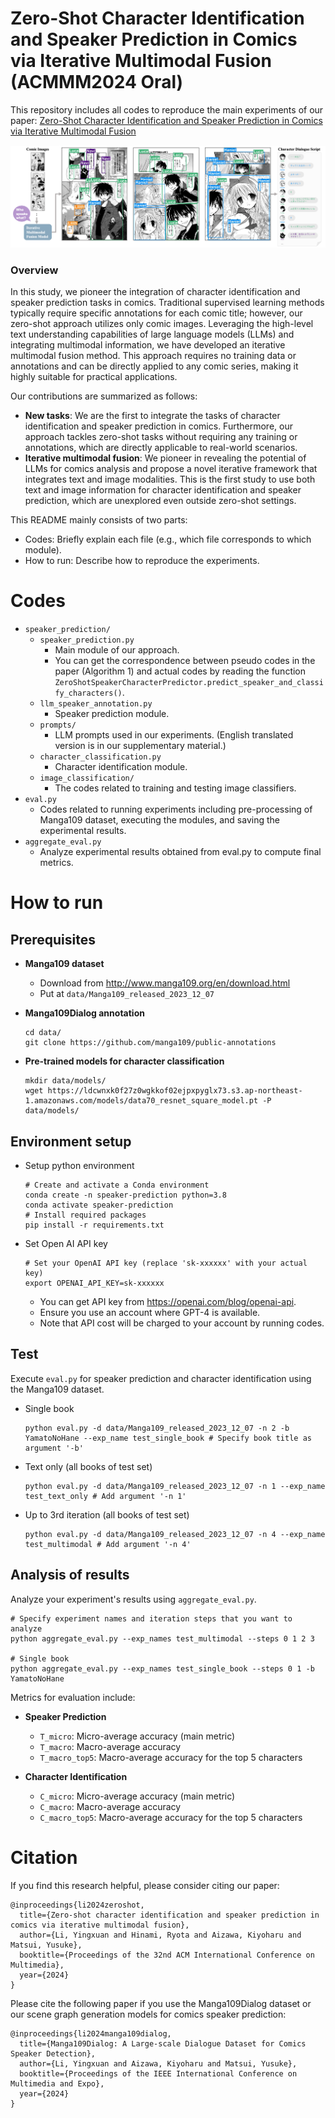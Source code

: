 # Zero-Shot Character Identification and Speaker Prediction in Comics via Iterative Multimodal Fusion (ACMMM2024 Oral)
This repository includes all codes to reproduce the main experiments of our paper: [Zero-Shot Character Identification and Speaker Prediction in Comics via Iterative Multimodal Fusion](https://arxiv.org/abs/2404.13993)

![Introduction](figure/introduction.png)

### Overview
In this study, we pioneer the integration of character identification and speaker prediction tasks in comics. 
Traditional supervised learning methods typically require specific annotations for each comic title; however, our zero-shot approach utilizes only comic images.
Leveraging the high-level text understanding capabilities of large language models (LLMs) and integrating multimodal information, we have developed an iterative multimodal fusion method. 
This approach requires no training data or annotations and can be directly applied to any comic series, making it highly suitable for practical applications.

Our contributions are summarized as follows:
- **New tasks**: We are the first to integrate the tasks of character identification and speaker prediction in comics. Furthermore, our approach tackles zero-shot tasks without requiring any training or annotations, which are directly applicable to real-world scenarios.
- **Iterative multimodal fusion**: We pioneer in revealing the potential of LLMs for comics analysis and propose a novel iterative framework that integrates text and image modalities. This is the first study to use both text and image information for character identification and speaker prediction, which are unexplored even outside zero-shot settings.

This README mainly consists of two parts:
- Codes: Briefly explain each file (e.g., which file corresponds to which module).
- How to run: Describe how to reproduce the experiments.

# Codes
- `speaker_prediction/`
  - `speaker_prediction.py`
    - Main module of our approach.
    - You can get the correspondence between pseudo codes in the paper (Algorithm 1) and actual codes by reading the function `ZeroShotSpeakerCharacterPredictor.predict_speaker_and_classify_characters()`.
  - `llm_speaker_annotation.py`
    - Speaker prediction module. 
  - `prompts/`
    - LLM prompts used in our experiments. (English translated version is in our supplementary material.)
  - `character_classification.py`
    - Character identification module.
  - `image_classification/`
    - The codes related to training and testing image classifiers.
- `eval.py`
  - Codes related to running experiments including pre-processing of Manga109 dataset, executing the modules, and saving the experimental results.
- `aggregate_eval.py`
  - Analyze experimental results obtained from eval.py to compute final metrics.     

# How to run

## Prerequisites

- **Manga109 dataset**
    - Download from http://www.manga109.org/en/download.html
    - Put at `data/Manga109_released_2023_12_07`
- **Manga109Dialog annotation**
    
    ```
    cd data/
    git clone https://github.com/manga109/public-annotations
    ```
- **Pre-trained models for character classification** 
    ```
    mkdir data/models/
    wget https://ldcwnxk0f27z0wgkkof02ejpxpyglx73.s3.ap-northeast-1.amazonaws.com/models/data70_resnet_square_model.pt -P data/models/
    ```
    

## Environment setup

- Setup python environment
    
    ```
    # Create and activate a Conda environment
    conda create -n speaker-prediction python=3.8
    conda activate speaker-prediction
    # Install required packages
    pip install -r requirements.txt
    ```
    
- Set Open AI API key
    ```
    # Set your OpenAI API key (replace 'sk-xxxxxx' with your actual key)
    export OPENAI_API_KEY=sk-xxxxxx
    ```
    - You can get API key from https://openai.com/blog/openai-api.
    - Ensure you use an account where GPT-4 is available.
    - Note that API cost will be charged to your account by running codes.

## Test

Execute `eval.py` for speaker prediction and character identification using the Manga109 dataset.

- Single book
    
    ```
    python eval.py -d data/Manga109_released_2023_12_07 -n 2 -b YamatoNoHane --exp_name test_single_book # Specify book title as argument '-b'
    ```
    
- Text only (all books of test set)
    
    ```
    python eval.py -d data/Manga109_released_2023_12_07 -n 1 --exp_name test_text_only # Add argument '-n 1'
    ```
    
- Up to 3rd iteration (all books of test set)
    
    ```
    python eval.py -d data/Manga109_released_2023_12_07 -n 4 --exp_name test_multimodal # Add argument '-n 4'
    ```
    

## Analysis of results

Analyze your experiment's results using `aggregate_eval.py`.

```
# Specify experiment names and iteration steps that you want to analyze
python aggregate_eval.py --exp_names test_multimodal --steps 0 1 2 3

# Single book
python aggregate_eval.py --exp_names test_single_book --steps 0 1 -b YamatoNoHane

```

Metrics for evaluation include:
- **Speaker Prediction**
  - `T_micro`: Micro-average accuracy (main metric)
  - `T_macro`: Macro-average accuracy
  - `T_macro_top5`: Macro-average accuracy for the top 5 characters
  
- **Character Identification**
  - `C_micro`: Micro-average accuracy (main metric)
  - `C_macro`: Macro-average accuracy
  - `C_macro_top5`: Macro-average accuracy for the top 5 characters

# Citation
If you find this research helpful, please consider citing our paper:
```
@inproceedings{li2024zeroshot,
  title={Zero-shot character identification and speaker prediction in comics via iterative multimodal fusion},
  author={Li, Yingxuan and Hinami, Ryota and Aizawa, Kiyoharu and Matsui, Yusuke},
  booktitle={Proceedings of the 32nd ACM International Conference on Multimedia},
  year={2024}
}
```
Please cite the following paper if you use the Manga109Dialog dataset or our scene graph generation models for comics speaker prediction:
```
@inproceedings{li2024manga109dialog,
  title={Manga109Dialog: A Large-scale Dialogue Dataset for Comics Speaker Detection},
  author={Li, Yingxuan and Aizawa, Kiyoharu and Matsui, Yusuke},
  booktitle={Proceedings of the IEEE International Conference on Multimedia and Expo},
  year={2024}
}
```